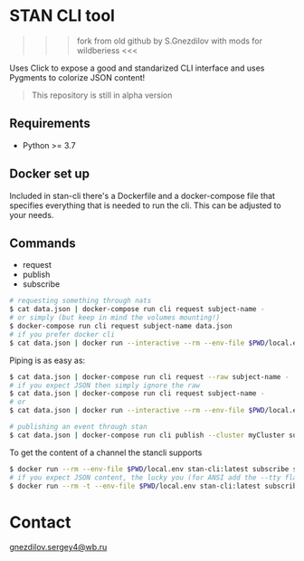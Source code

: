 # STAN CLI tool

 >>> fork from old github by S.Gnezdilov with mods for wildberiess <<<



Uses Click to expose a good and standarized CLI interface and uses Pygments to colorize JSON content!

> This repository is still in alpha version

## Requirements

* Python >= 3.7

## Docker set up

Included in stan-cli there's a Dockerfile and a docker-compose file that specifies everything that is needed to run the cli.
This can be adjusted to your needs.

## Commands

* request
* publish
* subscribe

```bash
# requesting something through nats
$ cat data.json | docker-compose run cli request subject-name -
# or simply (but keep in mind the volumes mounting!)
$ docker-compose run cli request subject-name data.json
# if you prefer docker cli
$ cat data.json | docker run --interactive --rm --env-file $PWD/local.env stan-cli:latest request subject -
```

Piping is as easy as:

```bash
$ cat data.json | docker-compose run cli request --raw subject-name - | jq -s .
# if you expect JSON then simply ignore the raw
$ cat data.json | docker-compose run cli request subject-name -
# or
$ cat data.json | docker run --interactive --rm --env-file $PWD/local.env stan-cli:latest request subject - | jq .
```

```bash
# publishing an event through stan
$ cat data.json | docker-compose run cli publish --cluster myCluster subject-name -
```

To get the content of a channel the stancli supports

```bash
$ docker run --rm --env-file $PWD/local.env stan-cli:latest subscribe subject
# if you expect JSON content, the lucky you (for ANSI add the --tty flag to docker run)
$ docker run --rm -t --env-file $PWD/local.env stan-cli:latest subscribe subject --pretty-json
```

# Contact

gnezdilov.sergey4@wb.ru
